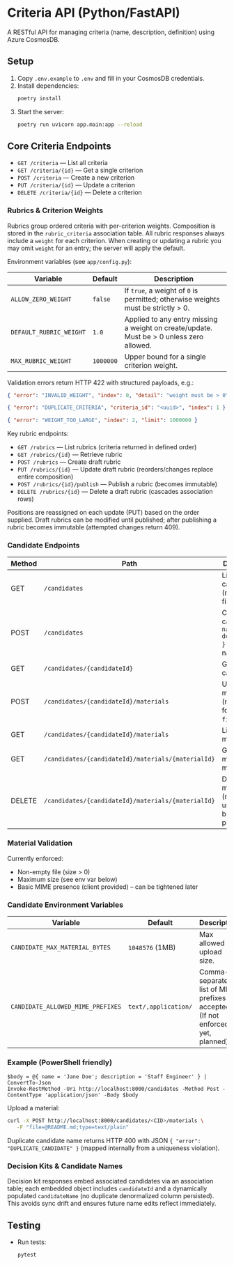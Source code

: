# Criteria API (Python/FastAPI)

A RESTful API for managing criteria (name, description, definition) using Azure CosmosDB.

## Setup

1. Copy `.env.example` to `.env` and fill in your CosmosDB credentials.
2. Install dependencies:
   ```sh
   poetry install
   ```
3. Start the server:
   ```sh
   poetry run uvicorn app.main:app --reload
   ```

## Core Criteria Endpoints

- `GET /criteria` — List all criteria
- `GET /criteria/{id}` — Get a single criterion
- `POST /criteria` — Create a new criterion
- `PUT /criteria/{id}` — Update a criterion
- `DELETE /criteria/{id}` — Delete a criterion

### Rubrics & Criterion Weights

Rubrics group ordered criteria with per-criterion weights. Composition is stored in the `rubric_criteria` association table. All rubric responses always include a `weight` for each criterion. When creating or updating a rubric you may omit `weight` for an entry; the server will apply the default.

Environment variables (see `app/config.py`):

| Variable | Default | Description |
|----------|---------|-------------|
| `ALLOW_ZERO_WEIGHT` | `false` | If `true`, a weight of `0` is permitted; otherwise weights must be strictly > 0. |
| `DEFAULT_RUBRIC_WEIGHT` | `1.0` | Applied to any entry missing a weight on create/update. Must be > 0 unless zero allowed. |
| `MAX_RUBRIC_WEIGHT` | `1000000` | Upper bound for a single criterion weight. |

Validation errors return HTTP 422 with structured payloads, e.g.:

```json
{ "error": "INVALID_WEIGHT", "index": 0, "detail": "weight must be > 0" }
```

```json
{ "error": "DUPLICATE_CRITERIA", "criteria_id": "<uuid>", "index": 1 }
```

```json
{ "error": "WEIGHT_TOO_LARGE", "index": 2, "limit": 1000000 }
```

Key rubric endpoints:

- `GET /rubrics` — List rubrics (criteria returned in defined order)
- `GET /rubrics/{id}` — Retrieve rubric
- `POST /rubrics` — Create draft rubric
- `PUT /rubrics/{id}` — Update draft rubric (reorders/changes replace entire composition)
- `POST /rubrics/{id}/publish` — Publish a rubric (becomes immutable)
- `DELETE /rubrics/{id}` — Delete a draft rubric (cascades association rows)

Positions are reassigned on each update (PUT) based on the order supplied. Draft rubrics can be modified until published; after publishing a rubric becomes immutable (attempted changes return 409).

### Candidate Endpoints

| Method | Path | Description |
|--------|------|-------------|
| GET | `/candidates` | List candidates (newest first) |
| POST | `/candidates` | Create candidate `{ name, description }` (unique name) |
| GET | `/candidates/{candidateId}` | Get candidate |
| POST | `/candidates/{candidateId}/materials` | Upload material (multipart form field `file`) |
| GET | `/candidates/{candidateId}/materials` | List material metadata |
| GET | `/candidates/{candidateId}/materials/{materialId}` | Get single material metadata |
| DELETE | `/candidates/{candidateId}/materials/{materialId}` | Delete material (metadata + underlying blob placeholder) |

### Material Validation

Currently enforced:

- Non-empty file (size > 0)
- Maximum size (see env var below)
- Basic MIME presence (client provided) – can be tightened later

### Candidate Environment Variables

| Variable | Default | Description |
|----------|---------|-------------|
| `CANDIDATE_MAX_MATERIAL_BYTES` | `1048576` (1MB) | Max allowed upload size. |
| `CANDIDATE_ALLOWED_MIME_PREFIXES` | `text/,application/` | Comma-separated list of MIME prefixes accepted. (If not enforced yet, planned) |

### Example (PowerShell friendly)

```pwsh
$body = @{ name = 'Jane Doe'; description = 'Staff Engineer' } | ConvertTo-Json
Invoke-RestMethod -Uri http://localhost:8000/candidates -Method Post -ContentType 'application/json' -Body $body
```

Upload a material:

```bash
curl -X POST http://localhost:8000/candidates/<CID>/materials \
   -F "file=@README.md;type=text/plain"
```

Duplicate candidate name returns HTTP 400 with JSON `{ "error": "DUPLICATE_CANDIDATE" }` (mapped internally from a uniqueness violation).

### Decision Kits & Candidate Names

Decision kit responses embed associated candidates via an association table; each embedded object includes `candidateId` and a dynamically populated `candidateName` (no duplicate denormalized column persisted). This avoids sync drift and ensures future name edits reflect immediately.


## Testing

- Run tests:

   ```sh
   pytest
   ```
